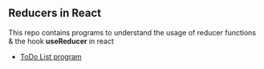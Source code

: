## Reducers in React

This repo contains programs to understand the usage of reducer functions & the hook **useReducer** in react

- [ToDo List program](https://github.com/rohitjainfsl/react-reducers/tree/main/src/reducers)
